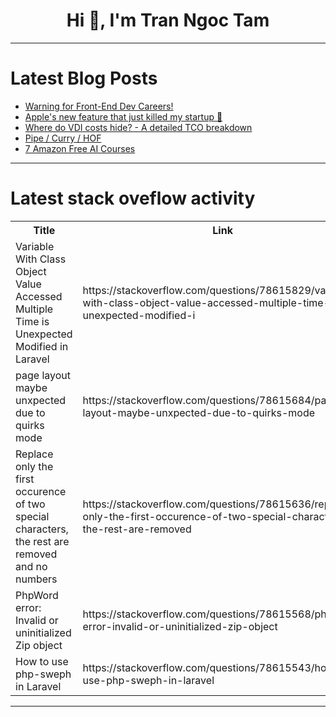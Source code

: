 <h1 align="center">Hi 👋, I'm Tran Ngoc Tam</h1>

---

# Latest Blog Posts 
<!-- BLOG-POST-LIST:START -->
- [Warning for Front-End Dev Careers!](https://dev.to/jobreadyprogrammer/warning-for-front-end-dev-careers-224k)
- [Apple&#39;s new feature that just killed my startup 🤯](https://dev.to/darkinventor/apple-just-killed-my-startup-with-its-apple-intelligence-integration-1ihj)
- [Where do VDI costs hide? - A detailed TCO breakdown](https://dev.to/struthi/where-do-vdi-costs-hide-a-detailed-tco-breakdown-5b7d)
- [Pipe / Curry / HOF](https://dev.to/__khojiakbar__/pipe-curry-hof-413j)
- [7 Amazon Free AI Courses](https://dev.to/0xkoji/7-amazon-free-ai-courses-10ie)
<!-- BLOG-POST-LIST:END -->

---

# Latest stack oveflow activity
<table>
  <tr><th>Title</th><th>Link</th></tr>
  <!-- STACKOVERFLOW:START --><tr><td>Variable With Class Object Value Accessed Multiple Time is Unexpected Modified in Laravel</td><td>https://stackoverflow.com/questions/78615829/variable-with-class-object-value-accessed-multiple-time-is-unexpected-modified-i</td></tr><tr><td>page layout maybe unxpected due to quirks mode</td><td>https://stackoverflow.com/questions/78615684/page-layout-maybe-unxpected-due-to-quirks-mode</td></tr><tr><td>Replace only the first occurence of two special characters, the rest are removed and no numbers</td><td>https://stackoverflow.com/questions/78615636/replace-only-the-first-occurence-of-two-special-characters-the-rest-are-removed</td></tr><tr><td>PhpWord error: Invalid or uninitialized Zip object</td><td>https://stackoverflow.com/questions/78615568/phpword-error-invalid-or-uninitialized-zip-object</td></tr><tr><td>How to use php-sweph in Laravel</td><td>https://stackoverflow.com/questions/78615543/how-to-use-php-sweph-in-laravel</td></tr><!-- STACKOVERFLOW:END -->
</table>

---


